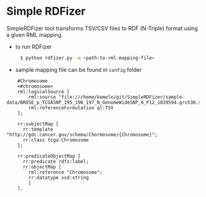 # Simple RDFizer
SimpleRDFizer tool transforms TSV/CSV files to RDF (N-Triple) format using a given RML mapping.

- to run RDFizer
```sh
     $ python rdfizer.py -m <path-to-rml-mapping-file>
```

- sample mapping file can be found in ```config``` folder

``` 
    #Chromosome
    <#chromosome>
    rml:logicalSource [
        rml:source "file:///home/kemele/git/SimpleRDFizer/sample-data/BROSE_p_TCGASNP_195_196_197_N_GenomeWideSNP_6_F12_1039594.grch38.seg.txt";
        rml:referenceFormulation ql:TSV
    ];
    
    rr:subjectMap [
      rr:template "http://gdc.cancer.gov/schema/Chormosome/{Chromosome}";
      rr:class tcga:Chromosome
    ];
    
    rr:predicateObjectMap [
      rr:predicate rdfs:label;
      rr:objectMap [
        rml:reference "Chromosome";
        rr:datatype xsd:string
        ]
    ].
```